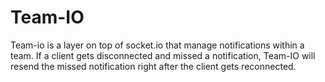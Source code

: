 # Team-IO

Team-io is a layer on top of socket.io that manage notifications within a team. If a client gets disconnected and missed a notification, Team-IO will resend the missed notification right after the client gets reconnected. 